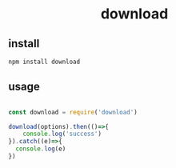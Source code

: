 <h1 align="center">
    download
</h1>

## install
```bash
npm install download

```

## usage 

```js

const download = require('download')

download(options).then(()=>{
    console.log('success')
}).catch((e)=>{
  console.log(e)
})

```
